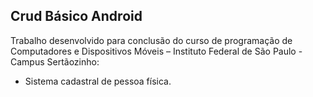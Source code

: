 ## Crud Básico Android

Trabalho desenvolvido para conclusão do curso de programação de Computadores e Dispositivos Móveis – Instituto Federal de São Paulo - Campus Sertãozinho:

- Sistema cadastral de pessoa física.

